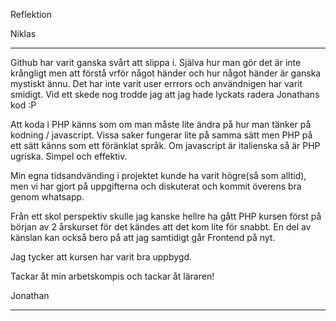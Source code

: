 Reflektion

Niklas
*******

Github har varit ganska svårt att slippa i. Själva hur man gör det är inte krångligt men att förstå vrför något händer och hur något händer är ganska mystiskt ännu.
Det har inte varit user errrors och användnigen har varit smidigt. Vid ett skede nog trodde jag att jag hade lyckats radera Jonathans kod :P

Att koda i PHP känns som om man måste lite ändra på hur man tänker på kodning / javascript. Vissa saker fungerar lite på samma sätt men PHP på ett sätt känns som 
ett föränklat språk. Om javascript är italienska så är PHP ugriska. Simpel och effektiv. 

Min egna tidsandvänding i projektet kunde ha varit högre(så som alltid), men vi har gjort på uppgifterna och diskuterat och kommit överens bra genom whatsapp. 

Från ett skol perspektiv skulle jag kanske hellre ha gått PHP kursen först på början av 2 årskurset för det kändes att det kom lite för snabbt. En del av känslan kan också
bero på att jag samtidigt går Frontend på nyt. 

Jag tycker att kursen har varit bra uppbygd.

Tackar åt min arbetskompis och tackar åt läraren!

Jonathan
********
